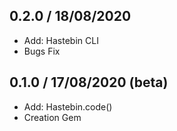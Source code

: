 ## 0.2.0 / 18/08/2020 
* Add: Hastebin CLI
* Bugs Fix
## 0.1.0 / 17/08/2020 (beta)
* Add: Hastebin.code()
* Creation Gem
